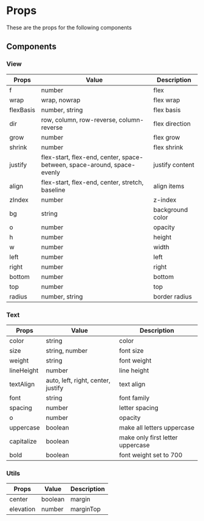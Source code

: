 # Props

These are the props for the following components

## Components

### View

| Props     | Value                                                                   | Description                                                      |
| --------- | ----------------------------------------------------------------------- | ---------------------------------------------------------------- |
| f         | number                                                                  | flex                                                             |
| wrap      | wrap, nowrap                                                            | flex wrap                                                        |
| flexBasis | number, string                                                          | flex basis                                                       |
| dir       | row, column, row-reverse, column-reverse                                | flex direction                                                   |
| grow      | number                                                                  | flex grow                                                        |
| shrink    | number                                                                  | flex shrink                                                      |
| justify   | flex-start, flex-end, center, space-between, space-around, space-evenly | justify content                                                  |
| align     | flex-start, flex-end, center, stretch, baseline                         | align items                                                      |
| zIndex    | number                                                                  | z-index                                                          |
| bg        | string                                                                  | background color                                                 |
| o         | number                                                                  | opacity                                                          |
| h         | number                                                                  | height                                                           |
| w         | number                                                                  | width                                                            |
| left      | number                                                                  | left                                                             |
| right     | number                                                                  | right                                                            |
| bottom    | number                                                                  | bottom                                                           |
| top       | number                                                                  | top                                                              |
| radius    | number, string                                                          | border radius                                                    |


### Text

| Props          | Value                                                 | Description                                                          |
| -------------- | ----------------------------------------------------- | -------------------------------------------------------------------- |
| color          | string                                                | color                                                                |
| size           | string, number                                        | font size                                                            |
| weight         | string                                                | font weight                                                          |
| lineHeight     | number                                                | line height                                                          |
| textAlign      | auto, left, right, center, justify                    | text align                                                           |
| font           | string                                                | font family                                                          |
| spacing        | number                                                | letter spacing                                                       |
| o              | number                                                | opacity                                                              |
| uppercase      | boolean                                               | make all letters uppercase                                           |
| capitalize     | boolean                                               | make only first letter uppercase                                     |
| bold           | boolean                                               | font weight set to 700                                               |


### Utils

| Props     | Value                                                      | Description                                                          |
| --------- | ---------------------------------------------------------- | -------------------------------------------------------------------- |
| center    | boolean                                                    | margin                                                               |
| elevation | number                                                     | marginTop                                                            |
